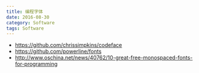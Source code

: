 ```yaml
---
title: 编程字体
date: 2016-08-30
category: Software
tags: Software
---
```


- https://github.com/chrissimpkins/codeface
- https://github.com/powerline/fonts
- http://www.oschina.net/news/40762/10-great-free-monospaced-fonts-for-programming
